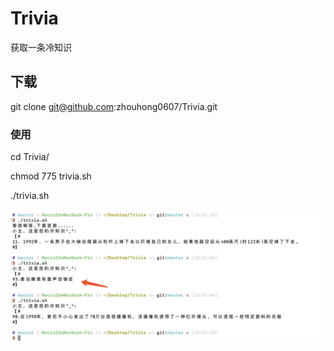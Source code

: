 # Trivia
获取一条冷知识


## 下载
git clone git@github.com:zhouhong0607/Trivia.git


### 使用
cd Trivia/

chmod 775 trivia.sh

./trivia.sh


![img](./other/tutorial.jpg)
